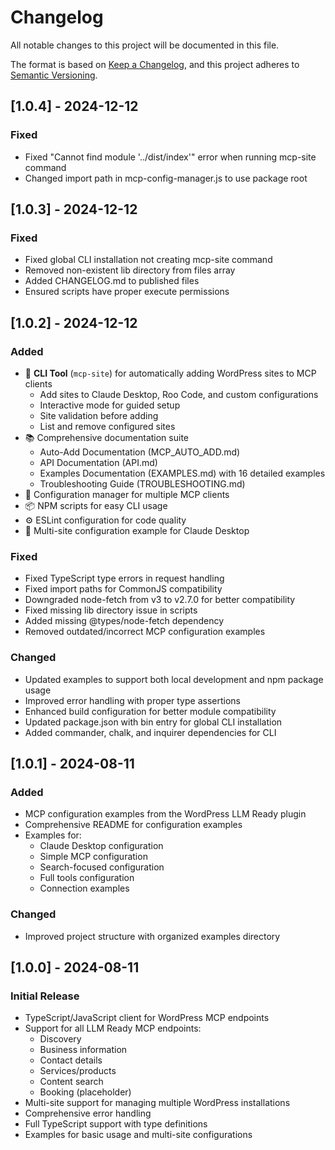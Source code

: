 # Changelog

All notable changes to this project will be documented in this file.

The format is based on [Keep a Changelog](https://keepachangelog.com/en/1.0.0/),
and this project adheres to [Semantic Versioning](https://semver.org/spec/v2.0.0.html).

## [1.0.4] - 2024-12-12

### Fixed
- Fixed "Cannot find module '../dist/index'" error when running mcp-site command
- Changed import path in mcp-config-manager.js to use package root

## [1.0.3] - 2024-12-12

### Fixed
- Fixed global CLI installation not creating mcp-site command
- Removed non-existent lib directory from files array
- Added CHANGELOG.md to published files
- Ensured scripts have proper execute permissions

## [1.0.2] - 2024-12-12

### Added
- 🚀 **CLI Tool** (`mcp-site`) for automatically adding WordPress sites to MCP clients
  - Add sites to Claude Desktop, Roo Code, and custom configurations
  - Interactive mode for guided setup
  - Site validation before adding
  - List and remove configured sites
- 📚 Comprehensive documentation suite
  - Auto-Add Documentation (MCP_AUTO_ADD.md)
  - API Documentation (API.md)
  - Examples Documentation (EXAMPLES.md) with 16 detailed examples
  - Troubleshooting Guide (TROUBLESHOOTING.md)
- 🔧 Configuration manager for multiple MCP clients
- 📦 NPM scripts for easy CLI usage
- ⚙️ ESLint configuration for code quality
- 🤖 Multi-site configuration example for Claude Desktop

### Fixed
- Fixed TypeScript type errors in request handling
- Fixed import paths for CommonJS compatibility
- Downgraded node-fetch from v3 to v2.7.0 for better compatibility
- Fixed missing lib directory issue in scripts
- Added missing @types/node-fetch dependency
- Removed outdated/incorrect MCP configuration examples

### Changed
- Updated examples to support both local development and npm package usage
- Improved error handling with proper type assertions
- Enhanced build configuration for better module compatibility
- Updated package.json with bin entry for global CLI installation
- Added commander, chalk, and inquirer dependencies for CLI

## [1.0.1] - 2024-08-11

### Added
- MCP configuration examples from the WordPress LLM Ready plugin
- Comprehensive README for configuration examples
- Examples for:
  - Claude Desktop configuration
  - Simple MCP configuration
  - Search-focused configuration
  - Full tools configuration
  - Connection examples

### Changed
- Improved project structure with organized examples directory

## [1.0.0] - 2024-08-11

### Initial Release
- TypeScript/JavaScript client for WordPress MCP endpoints
- Support for all LLM Ready MCP endpoints:
  - Discovery
  - Business information
  - Contact details
  - Services/products
  - Content search
  - Booking (placeholder)
- Multi-site support for managing multiple WordPress installations
- Comprehensive error handling
- Full TypeScript support with type definitions
- Examples for basic usage and multi-site configurations